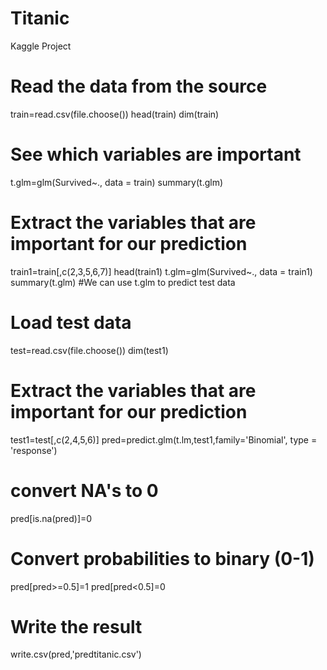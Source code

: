 # Titanic
Kaggle Project
# Read the data from the source

train=read.csv(file.choose())
head(train)
dim(train)

# See which variables are important

t.glm=glm(Survived~., data = train)
summary(t.glm)
# Extract the variables that are important for our prediction

train1=train[,c(2,3,5,6,7)]
head(train1)
t.glm=glm(Survived~., data = train1)
summary(t.glm) #We can use t.glm to predict test data

# Load test data
test=read.csv(file.choose())
dim(test1)

# Extract the variables that are important for our prediction
test1=test[,c(2,4,5,6)]
pred=predict.glm(t.lm,test1,family='Binomial', type = 'response')
# convert NA's to 0
pred[is.na(pred)]=0

# Convert probabilities to binary (0-1)
pred[pred>=0.5]=1
pred[pred<0.5]=0

# Write the result
write.csv(pred,'predtitanic.csv')

